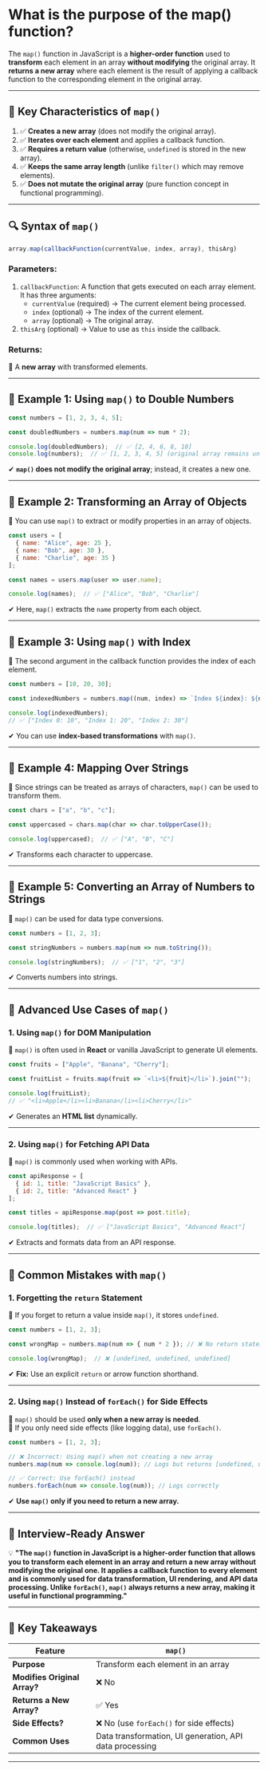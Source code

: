 # What is the purpose of the map() function?

The `map()` function in JavaScript is a **higher-order function** used to **transform** each element in an array **without modifying** the original array. It **returns a new array** where each element is the result of applying a callback function to the corresponding element in the original array.

---

## **📌 Key Characteristics of `map()`**
1. ✅ **Creates a new array** (does not modify the original array).
2. ✅ **Iterates over each element** and applies a callback function.
3. ✅ **Requires a return value** (otherwise, `undefined` is stored in the new array).
4. ✅ **Keeps the same array length** (unlike `filter()` which may remove elements).
5. ✅ **Does not mutate the original array** (pure function concept in functional programming).

---

## **🔍 Syntax of `map()`**
```javascript
array.map(callbackFunction(currentValue, index, array), thisArg)
```

### **Parameters:**
1. `callbackFunction`: A function that gets executed on each array element. It has three arguments:
   - `currentValue` (required) → The current element being processed.
   - `index` (optional) → The index of the current element.
   - `array` (optional) → The original array.
2. `thisArg` (optional) → Value to use as `this` inside the callback.

### **Returns:**  
🔹 A **new array** with transformed elements.

---

## **📝 Example 1: Using `map()` to Double Numbers**
```javascript
const numbers = [1, 2, 3, 4, 5];

const doubledNumbers = numbers.map(num => num * 2);

console.log(doubledNumbers);  // ✅ [2, 4, 6, 8, 10]
console.log(numbers);  // ✅ [1, 2, 3, 4, 5] (original array remains unchanged)
```
✔ **`map()` does not modify the original array**; instead, it creates a new one.

---

## **📝 Example 2: Transforming an Array of Objects**
🔹 You can use `map()` to extract or modify properties in an array of objects.

```javascript
const users = [
  { name: "Alice", age: 25 },
  { name: "Bob", age: 30 },
  { name: "Charlie", age: 35 }
];

const names = users.map(user => user.name);

console.log(names);  // ✅ ["Alice", "Bob", "Charlie"]
```
✔ Here, `map()` extracts the `name` property from each object.

---

## **📝 Example 3: Using `map()` with Index**
🔹 The second argument in the callback function provides the index of each element.

```javascript
const numbers = [10, 20, 30];

const indexedNumbers = numbers.map((num, index) => `Index ${index}: ${num}`);

console.log(indexedNumbers);
// ✅ ["Index 0: 10", "Index 1: 20", "Index 2: 30"]
```
✔ You can use **index-based transformations** with `map()`.

---

## **📝 Example 4: Mapping Over Strings**
🔹 Since strings can be treated as arrays of characters, `map()` can be used to transform them.

```javascript
const chars = ["a", "b", "c"];

const uppercased = chars.map(char => char.toUpperCase());

console.log(uppercased);  // ✅ ["A", "B", "C"]
```
✔ Transforms each character to uppercase.

---

## **📝 Example 5: Converting an Array of Numbers to Strings**
🔹 `map()` can be used for data type conversions.

```javascript
const numbers = [1, 2, 3];

const stringNumbers = numbers.map(num => num.toString());

console.log(stringNumbers);  // ✅ ["1", "2", "3"]
```
✔ Converts numbers into strings.

---

## **🚀 Advanced Use Cases of `map()`**
### **1. Using `map()` for DOM Manipulation**
🔹 `map()` is often used in **React** or vanilla JavaScript to generate UI elements.

```javascript
const fruits = ["Apple", "Banana", "Cherry"];

const fruitList = fruits.map(fruit => `<li>${fruit}</li>`).join("");

console.log(fruitList);
// ✅ "<li>Apple</li><li>Banana</li><li>Cherry</li>"
```
✔ Generates an **HTML list** dynamically.

---

### **2. Using `map()` for Fetching API Data**
🔹 `map()` is commonly used when working with APIs.

```javascript
const apiResponse = [
  { id: 1, title: "JavaScript Basics" },
  { id: 2, title: "Advanced React" }
];

const titles = apiResponse.map(post => post.title);

console.log(titles);  // ✅ ["JavaScript Basics", "Advanced React"]
```
✔ Extracts and formats data from an API response.

---

## **🛑 Common Mistakes with `map()`**
### **1. Forgetting the `return` Statement**
🔹 If you forget to return a value inside `map()`, it stores `undefined`.

```javascript
const numbers = [1, 2, 3];

const wrongMap = numbers.map(num => { num * 2 }); // ❌ No return statement

console.log(wrongMap);  // ❌ [undefined, undefined, undefined]
```
✔ **Fix:** Use an explicit `return` or arrow function shorthand.

---

### **2. Using `map()` Instead of `forEach()` for Side Effects**
🔹 `map()` should be used **only when a new array is needed**.  
🔹 If you only need side effects (like logging data), use `forEach()`.

```javascript
const numbers = [1, 2, 3];

// ❌ Incorrect: Using map() when not creating a new array
numbers.map(num => console.log(num)); // Logs but returns [undefined, undefined, undefined]

// ✅ Correct: Use forEach() instead
numbers.forEach(num => console.log(num)); // Logs correctly
```
✔ **Use `map()` only if you need to return a new array.**

---

## **📌 Interview-Ready Answer**
💡 **"The `map()` function in JavaScript is a higher-order function that allows you to transform each element in an array and return a new array without modifying the original one. It applies a callback function to every element and is commonly used for data transformation, UI rendering, and API data processing. Unlike `forEach()`, `map()` always returns a new array, making it useful in functional programming."**  

---

## **📌 Key Takeaways**
| Feature | `map()` |
|---------|--------|
| **Purpose** | Transform each element in an array |
| **Modifies Original Array?** | ❌ No |
| **Returns a New Array?** | ✅ Yes |
| **Side Effects?** | ❌ No (use `forEach()` for side effects) |
| **Common Uses** | Data transformation, UI generation, API data processing |

---
